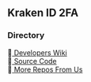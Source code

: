## Kraken ID 2FA
### Directory
🐙<a href="https://github.com/kraken-id/2FA/wiki"> Developers Wiki </a><br>
🐙<a href="https://github.com/kraken-id/2FA/">  Source Code </a><br>
🐙<a href="https://github.com/kraken-id">  More Repos From Us </a><br>
</br>
